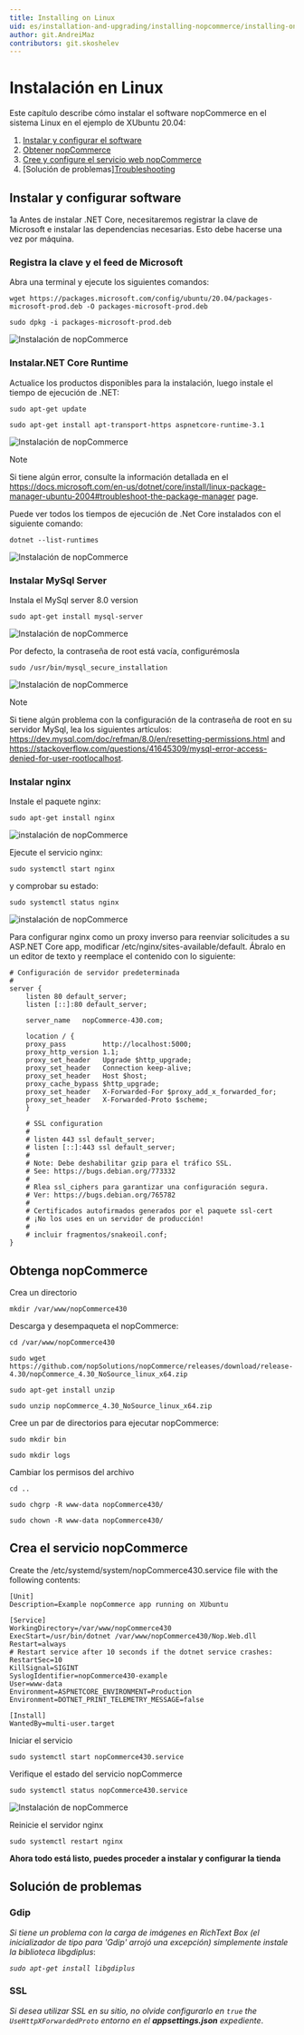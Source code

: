 ```yaml
---
title: Installing on Linux
uid: es/installation-and-upgrading/installing-nopcommerce/installing-on-linux
author: git.AndreiMaz
contributors: git.skoshelev
---
```


# Instalación en Linux

Este capítulo describe cómo instalar el software nopCommerce en el sistema Linux en el ejemplo de XUbuntu 20.04:

1. [Instalar y configurar el software](#install-and-configure-software)
1. [Obtener nopCommerce](#get-nopcommerce)
1. [Cree y configure el servicio web nopCommerce](#create-the-nopcommerce-service)
1. [Solución de problemas][Troubleshooting](#troubleshooting)

## Instalar y configurar software
1a
Antes de instalar .NET Core, necesitaremos registrar la clave de Microsoft e instalar las dependencias necesarias. Esto debe hacerse una vez por máquina.

### Registra la clave y el feed de Microsoft

Abra una terminal y ejecute los siguientes comandos:

`wget https://packages.microsoft.com/config/ubuntu/20.04/packages-microsoft-prod.deb -O packages-microsoft-prod.deb`

`sudo dpkg -i packages-microsoft-prod.deb`

![Instalación de nopCommerce](_static/installing-on-linux/register_key.jpg)

### Instalar.NET Core Runtime

Actualice los productos disponibles para la instalación, luego instale el tiempo de ejecución de .NET:

`sudo apt-get update`

`sudo apt-get install apt-transport-https aspnetcore-runtime-3.1`

![Instalación de nopCommerce](_static/installing-on-linux/net_core.jpg)

> [!NOTE]
>
> Si tiene algún error, consulte la información detallada en el https://docs.microsoft.com/en-us/dotnet/core/install/linux-package-manager-ubuntu-2004#troubleshoot-the-package-manager page.

Puede ver todos los tiempos de ejecución de .Net Core instalados con el siguiente comando:

`dotnet --list-runtimes`

![Instalación de nopCommerce](_static/installing-on-linux/list_runtimes.jpg)

### Instalar MySql Server

Instala el MySql server 8.0 version

`sudo apt-get install mysql-server`

![Instalación de nopCommerce](_static/installing-on-linux/install_mysql.jpg)

Por defecto, la contraseña de root está vacía, configurémosla

`sudo /usr/bin/mysql_secure_installation`

![Instalación de nopCommerce](_static/installing-on-linux/config_mysql.jpg)

> [!NOTE]
>
> Si tiene algún problema con la configuración de la contraseña de root en su servidor MySql, lea los siguientes artículos:
> https://dev.mysql.com/doc/refman/8.0/en/resetting-permissions.html and
https://stackoverflow.com/questions/41645309/mysql-error-access-denied-for-user-rootlocalhost.

### Instalar nginx

Instale el paquete nginx:

`sudo apt-get install nginx`

![instalación de nopCommerce](_static/installing-on-linux/install_nginx.jpg)

Ejecute el servicio nginx:

`sudo systemctl start nginx`

y comprobar su estado:

`sudo systemctl status nginx`

![instalación de nopCommerce](_static/installing-on-linux/status_nginx.jpg)

Para configurar nginx como un proxy inverso para reenviar solicitudes a su ASP.NET Core app, modificar /etc/nginx/sites-available/default. Ábralo en un editor de texto y reemplace el contenido con lo siguiente:

```
# Configuración de servidor predeterminada
#
server {
    listen 80 default_server;
    listen [::]:80 default_server;

    server_name   nopCommerce-430.com;

    location / {
    proxy_pass         http://localhost:5000;
    proxy_http_version 1.1;
    proxy_set_header   Upgrade $http_upgrade;
    proxy_set_header   Connection keep-alive;
    proxy_set_header   Host $host;
    proxy_cache_bypass $http_upgrade;
    proxy_set_header   X-Forwarded-For $proxy_add_x_forwarded_for;
    proxy_set_header   X-Forwarded-Proto $scheme;
    }

    # SSL configuration
    #
    # listen 443 ssl default_server;
    # listen [::]:443 ssl default_server;
    #
    # Note: Debe deshabilitar gzip para el tráfico SSL.
    # See: https://bugs.debian.org/773332
    #
    # Rlea ssl_ciphers para garantizar una configuración segura.
    # Ver: https://bugs.debian.org/765782
    #
    # Certificados autofirmados generados por el paquete ssl-cert
    # ¡No los uses en un servidor de producción!
    #
    # incluir fragmentos/snakeoil.conf;
}
```

## Obtenga nopCommerce

Crea un directorio

`mkdir /var/www/nopCommerce430`

Descarga y desempaqueta el nopCommerce:

`cd /var/www/nopCommerce430`

`sudo wget https://github.com/nopSolutions/nopCommerce/releases/download/release-4.30/nopCommerce_4.30_NoSource_linux_x64.zip`

`sudo apt-get install unzip`

`sudo unzip nopCommerce_4.30_NoSource_linux_x64.zip`

Cree un par de directorios para ejecutar nopCommerce:

`sudo mkdir bin`

`sudo mkdir logs`

Cambiar los permisos del archivo

`cd ..`

`sudo chgrp -R www-data nopCommerce430/`

`sudo chown -R www-data nopCommerce430/`

## Crea el servicio nopCommerce

Create the /etc/systemd/system/nopCommerce430.service file with the following contents:

```
[Unit]
Description=Example nopCommerce app running on XUbuntu

[Service]
WorkingDirectory=/var/www/nopCommerce430
ExecStart=/usr/bin/dotnet /var/www/nopCommerce430/Nop.Web.dll
Restart=always
# Restart service after 10 seconds if the dotnet service crashes:
RestartSec=10
KillSignal=SIGINT
SyslogIdentifier=nopCommerce430-example
User=www-data
Environment=ASPNETCORE_ENVIRONMENT=Production
Environment=DOTNET_PRINT_TELEMETRY_MESSAGE=false

[Install]
WantedBy=multi-user.target
```

Iniciar el servicio

`sudo systemctl start nopCommerce430.service`

Verifique el estado del servicio nopCommerce

`sudo systemctl status nopCommerce430.service`

![Instalación de nopCommerce](_static/installing-on-linux/status_nopCommerce.jpg)

Reinicie el servidor nginx

`sudo systemctl restart nginx`

**Ahora todo está listo, puedes proceder a instalar y configurar la tienda**

## Solución de problemas

### Gdip

*Si tiene un problema con la carga de imágenes en RichText Box (el inicializador de tipo para 'Gdip' arrojó una excepción) simplemente instale la biblioteca libgdiplus*:

*`sudo apt-get install libgdiplus`*

### SSL

*Si desea utilizar SSL en su sitio, no olvide configurarlo en `true` the `UseHttpXForwardedProto` entorno en el **appsettings.json** expediente*.
